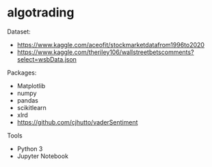 ﻿# algotrading
Dataset:
- https://www.kaggle.com/aceofit/stockmarketdatafrom1996to2020
- https://www.kaggle.com/theriley106/wallstreetbetscomments?select=wsbData.json

Packages:
- Matplotlib
- numpy
- pandas
- scikitlearn
- xlrd
- https://github.com/cjhutto/vaderSentiment

Tools
- Python 3
- Jupyter Notebook
